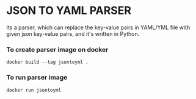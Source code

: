 # JSON TO YAML PARSER

Its a parser, which can replace the key-value pairs in YAML/YML file with given json key-value pairs, and it's written in Python.


### To create parser image on docker

```
docker build --tag jsontoyml .
```

### To run parser image

```
docker run jsontoyml
```

